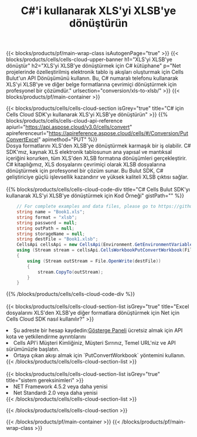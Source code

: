 ﻿---
title:  C#'i kullanarak XLS'yi XLSB'ye dönüştürün
description: XLS biçimindeki bir dosyayı XLSB biçimindeki bir dosyaya dönüştürmek için C# için Aspose.Cells Bulut SDK'sını kullanma.
---
{{< blocks/products/pf/main-wrap-class isAutogenPage="true" >}}
{{< blocks/products/cells/cells-cloud-upper-banner h1="XLS\'yi XLSB\'ye dönüştür" h2="XLS\'yi XLSB\'ye dönüştürmek için C# kütüphane" p="Net projelerinde özelleştirilmiş elektronik tablo iş akışları oluşturmak için Cells Bulut\'un API Dönüşümünü kullanın. Bu, C# numaralı telefonu kullanarak XLS\'yi XLSB\'ye ve diğer belge formatlarına çevrimiçi dönüştürmek için profesyonel bir çözümdür." urlsection="conversion/xls-to-xlsb/" >}}
{{< blocks/products/pf/main-container >}}

{{< blocks/products/cells/cells-cloud-section isGrey="true" title="C# için Cells Cloud SDK\'yı kullanarak XLS\'yi XLSB\'ye dönüştürün" >}}
{{% blocks/products/cells/cells-cloud-api-reference apiurl="https://api.aspose.cloud/v3.0/cells/convert" apireferenceurl="https://apireference.aspose.cloud/cells/#/Conversion/PutConvertExcel" apimethod="PUT" %}}
<br/>
Dosya formatlarını XLS'den XLSB'ye dönüştürmek karmaşık bir iş olabilir. C# SDK'mız, kaynak XLS elektronik tablosunun ana yapısal ve mantıksal içeriğini korurken, tüm XLS'den XLSB formatına dönüşümleri gerçekleştirir. C# kitaplığımız, XLS dosyalarını çevrimiçi olarak XLSB dosyalarına dönüştürmek için profesyonel bir çözüm sunar. Bu Bulut SDK, C# geliştiriciye güçlü işlevsellik kazandırır ve yüksek kaliteli XLSB çıktısı sağlar.
<br/>
<br/>
{{% blocks/products/cells/cells-cloud-code-div title="C# Cells Bulut SDK\'yı kullanarak XLS\'yi XLSB\'ye dönüştürmek için Kod Örneği" gistPath="" %}}
 
```cs
    // For complete examples and data files, please go to https://github.com/aspose-cells-cloud/aspose-cells-cloud-dotnet/
    string name = "Book1.xls";
    string format = "xlsb";
    string password = null;
    string outPath = null;
    string storageName = null;
    string destFile = "Book1.xlsb";
    CellsApi cellsApi = new CellsApi(Environment.GetEnvironmentVariable("ProductClientId"), Environment.GetEnvironmentVariable("ProductClientSecret"));
    using (Stream stream = cellsApi.CellsWorkbookPutConvertWorkbook(File.OpenRead(name), format, password, outPath, storageName))
    {
        using (Stream outStream = File.OpenWrite(destFile))
        {
            stream.CopyTo(outStream);
        }
    }
```
 
{{% /blocks/products/cells/cells-cloud-code-div %}}
<br/>
<br/>
{{< blocks/products/cells/cells-cloud-section-list isGrey="true" title="Excel dosyalarını XLS\'den XLSB\'ye diğer formatlara dönüştürmek için Net için Cells Cloud SDK nasıl kullanılır?" >}}
<li> Şu adreste bir hesap kaydedin:<a href="https://dashboard.aspose.cloud/">Gösterge Paneli</a> ücretsiz almak için API kota ve yetkilendirme ayrıntılarını</li>
<li>Cells API'i Müşteri Kimliğiniz, Müşteri Sırrınız, Temel URL'niz ve API sürümünüzle başlatın.</li>
<li>Ortaya çıkan akışı almak için `PutConvertWorkbook` yöntemini kullanın.</li>
{{< /blocks/products/cells/cells-cloud-section-list >}}
<br/>
<br/>
{{< blocks/products/cells/cells-cloud-section-list isGrey="true" title="sistem gereksinimleri" >}}
<li>NET Framework 4.5.2 veya daha yenisi</li>
<li>Net Standardı 2.0 veya daha yenisi</li>
{{< /blocks/products/cells/cells-cloud-section-list >}}

{{< /blocks/products/cells/cells-cloud-section >}}

{{< /blocks/products/pf/main-container >}}
{{< /blocks/products/pf/main-wrap-class >}}

